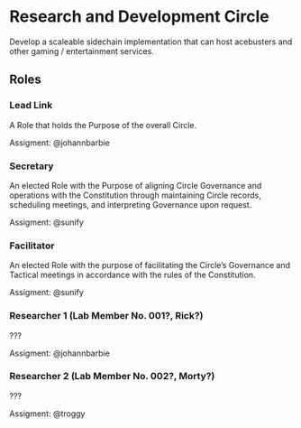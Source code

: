 # Research and Development Circle

Develop a scaleable sidechain implementation that can host acebusters and other gaming / entertainment services.

## Roles

### Lead Link

A Role that holds the Purpose of the overall Circle.

Assigment: @johannbarbie

### Secretary

An elected Role with the Purpose of aligning Circle Governance and operations with the Constitution through maintaining Circle records, scheduling meetings, and interpreting Governance upon request.

Assigment: @sunify

### Facilitator

An elected Role with the purpose of facilitating the Circle’s Governance and Tactical meetings in accordance with the rules of the Constitution.

Assigment: @sunify

### Researcher 1 (Lab Member No. 001?, Rick?)

???

Assigment: @johannbarbie

### Researcher 2 (Lab Member No. 002?, Morty?)

???

Assigment: @troggy